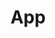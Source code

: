 ---
layout: category
taxonomy: App
title: App
permalink: "/app/"
author_profile: false
sidebar: 
  nav: "docs"
---